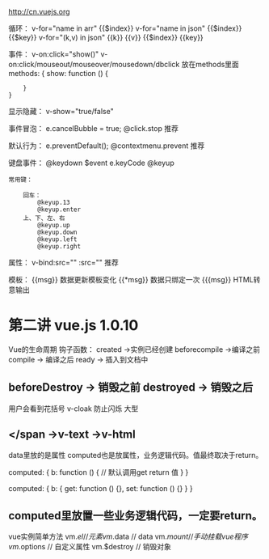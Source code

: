 http://cn.vuejs.org

循环：
    v-for="name in arr"
        {{$index}}
    v-for="name in json"
        {{$index}} {{$key}}
    v-for="(k,v) in json"
        {{k}} {{v}} {{$index}} {{key}}

事件：
    v-on:click="show()"
    v-on:click/mouseout/mouseover/mousedown/dbclick
    放在methods里面
    methods: {
        show: function () {
            
        }
    }
显示隐藏：
    v-show="true/false"

事件冒泡：
    e.cancelBubble = true;
    @click.stop 推荐

默认行为：
    e.preventDefault();
    @contextmenu.prevent 推荐

键盘事件：
    @keydown $event e.keyCode
    @keyup 

    常用键：

        回车：
            @keyup.13
            @keyup.enter
        上、下、左、右
            @keyup.up
            @keyup.down
            @keyup.left
            @keyup.right

属性：
    v-bind:src=""
    :src="" 推荐

模板：
    {{msg}} 数据更新模板变化 
    {{*msg}} 数据只绑定一次
    {{{msg}} HTML转意输出

# 第二讲 vue.js 1.0.10
Vue的生命周期
钩子函数：
created ->实例已经创建
beforecompile ->编译之前
compile -> 编译之后
ready -> 插入到文档中

beforeDestroy -> 销毁之前
destroyed -> 销毁之后
------------------------
用户会看到花括号 
v-cloak 防止闪烁 大型

<span v-text="msg"></span ->v-text
<span v-html="msg"></span> ->v-html
--------------------------------------

data里放的是属性
computed也是放属性，业务逻辑代码。值最终取决于return。

computed: {
    b: function () {    // 默认调用get
        return 值
    }
}

computed: {
    b: {
        get: function () {},
        set: function () {}
    }
}

computed里放置一些业务逻辑代码，一定要return。
-----------------------------------------
vue实例简单方法
vm.$el // 元素
vm.$data // data
vm.$mount // 手动挂载vue程序
vm.$options // 自定义属性
vm.$destroy // 销毁对象